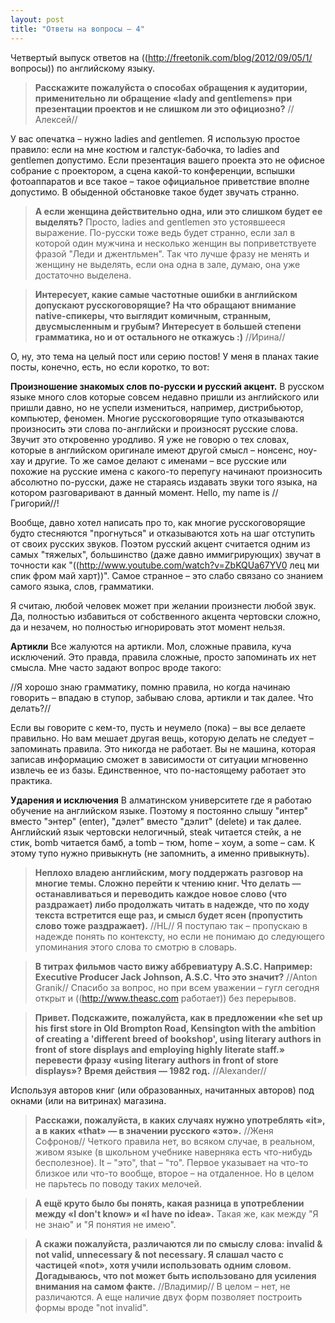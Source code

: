 ```yaml
---
layout: post
title: "Ответы на вопросы — 4"
---
```

Четвертый выпуск ответов на ((http://freetonik.com/blog/2012/09/05/1/ вопросы)) по английскому языку.

> **Расскажите пожалуйста о способах обращения к аудитории, применительно ли обращение «lady and gentlemens» при презентации проектов и не слишком ли это официозно?**
> //Алексей//

У вас опечатка – нужно ladies and gentlemen. Я использую простое правило: если на мне костюм и галстук-бабочка, то ladies and gentlemen допустимо. Если презентация вашего проекта это не офисное собрание с проектором, а сцена какой-то конференции, вспышки фотоаппаратов и все такое – такое официальное приветствие вполне допустимо. В обыденной обстановке такое будет звучать странно.

> **А если женщина действительно одна, или это слишком будет ее выделять?**
Просто, ladies and gentlemen это устоявшееся выражение. По-русски тоже ведь будет странно, если зал в которой один мужчина и несколько женщин вы поприветствуете фразой "Леди и джентльмен". Так что лучше фразу не менять и женщину не выделять, если она одна в зале, думаю, она уже достаточно выделена.

> **Интересует, какие самые частотные ошибки в английском допускают русскоговорящие? На что обращают внимание native-спикеры, что выглядит комичным, странным, двусмысленным и грубым? Интересует в большей степени грамматика, но и от остального не откажусь :)**
> //Ирина//

О, ну, это тема на целый пост или серию постов! У меня в планах такие посты, конечно, есть, но если коротко, то вот:

**Произношение знакомых слов по-русски и русский акцент.** 
В русском языке много слов которые совсем недавно пришли из английского или пришли давно, но не успели измениться, например, дистрибьютор, компьютер, феномен. Многие русскоговорящие тупо отказываются произносить эти слова по-английски и произносят русские слова. Звучит это откровенно уродливо. Я уже не говорю о тех словах, которые в английском оригинале имеют другой смысл – нонсенс, ноу-хау и другие. То же самое делают с именами – все русские или похожие на русские имена с какого-то перепугу начинают произносить абсолютно по-русски, даже не стараясь издавать звуки того языка, на котором разговаривают в данный момент. Hello, my name is //Григорий//! 

Вообще, давно хотел написать про то, как многие русскоговорящие будто стесняются "прогнуться" и отказываются хоть на шаг отступить от своих русских звуков. Поэтом русский акцент считается одним из самых "тяжелых", большинство (даже давно иммигрирующих) звучат в точности как "((http://www.youtube.com/watch?v=ZbKQUa67YV0 лец ми спик фром май харт))". Самое странное – это слабо связано со знанием самого языка, слов, грамматики.

Я считаю, любой человек может при желании произнести любой звук. Да, полностью избавиться от собственного акцента чертовски сложно, да и незачем, но полностью игнорировать этот момент нельзя.

**Артикли**
Все жалуются на артикли. Мол, сложные правила, куча исключений. Это правда, правила сложные, просто запоминать их нет смысла. Мне часто задают вопрос вроде такого:

//Я хорошо знаю грамматику, помню правила, но когда начинаю говорить – впадаю в ступор, забываю слова, артикли и так далее. Что делать?//

Если вы говорите с кем-то, пусть и неумело (пока) – вы все делаете правильно. Но вам мешает другая вещь, которую делать не следует – запоминать правила. Это никогда не работает. Вы не машина, которая записав информацию сможет в зависимости от ситуации мгновенно извлечь ее из базы. Единственное, что по-настоящему работает это практика.

**Ударения и исключения**
В алматинском университете где я работаю обучение на английском языке. Поэтому я постоянно слышу "интер" вместо "энтер" (enter), "дэлет" вместо "дэлит" (delete) и так далее. Английский язык чертовски нелогичный, steak читается стейк, а не стик, bomb читается бамб, а tomb – тюм, home – хоум, а some – сам. К этому тупо нужно привыкнуть (не запомнить, а именно привыкнуть). 

> **Неплохо владею английским, могу поддержать разговор на многие темы. Сложно перейти к чтению книг. Что делать — останавливаться и переводить каждое новое слово (что раздражает) либо продолжать читать в надежде, что по ходу текста встретится еще раз, и смысл будет ясен (пропустить слово тоже раздражает).**
> //HL//
Я поступаю так – пропускаю в надежде понять по контексту, но если не понимаю до следующего упоминания этого слова то смотрю в словарь.

> **В титрах фильмов часто вижу аббревиатуру A.S.C. Например: Executive Producer Jack Johnson, A.S.C. Что это значит?**
> //Anton Granik//
Спасибо за вопрос, но при всем уважении – гугл сегодня открыт и ((http://www.theasc.com работает)) без перерывов.

> **Привет. Подскажите, пожалуйста, как в предложении «he set up his first store in Old Brompton Road, Kensington with the ambition of creating a 'different breed of bookshop', using literary authors in front of store displays and employing highly literate staff.» перевести фразу «using literary authors in front of store displays»?**
> **Время действия — 1982 год.**
> //Alexander//

Используя авторов книг (или образованных, начитанных авторов) под окнами (или на витринах) магазина.

> **Расскажи, пожалуйста, в каких случаях нужно употреблять «it», а в каких «that» — в значении русского «это».**
> //Женя Софронов//
Четкого правила нет, во всяком случае, в реальном, живом языке (в школьном учебнике наверняка есть что-нибудь бесполезное). It – "это", that – "то". Первое указывает на что-то близкое или что-то вообще, второе – на отдаленное. Но в целом не парьтесь по поводу таких мелочей.

> **А ещё круто было бы понять, какая разница в употреблении между «I don't know» и «I have no idea».**
Такая же, как между "Я не знаю" и "Я понятия не имею".

> **А скажи пожалуйста, различаются ли по смыслу слова: invalid & not valid, unnecessary & not necessary. Я слашал часто с частицей «not», хотя учили использовать одним словом. Догадываюсь, что not может быть использовано для усиления внимания на самом факте.**
> //Владимир//
В целом – нет, не различаются. А еще наличие двух форм позволяет построить формы вроде "not invalid".
